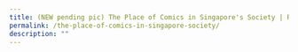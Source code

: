 ```yaml
---
title: (NEW pending pic) The Place of Comics in Singapore's Society | Read! Fest 23
permalink: /the-place-of-comics-in-singapore-society/
description: ""
---
```

